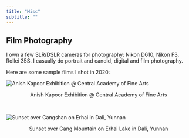 ```yaml
---
title: "Misc"
subtitle: ""
---
```


## Film Photography

I own a few SLR/DSLR cameras for photography: Nikon D610, Nikon F3, Rollei 35S. I casually do portrait and candid, digital and film photography.

Here are some sample films I shot in 2020:

![Anish Kapoor Exhibition @ Central Academy of Fine Arts](/media/anish.jpg)
<p style="text-align: center;">Anish Kapoor Exhibition @ Central Academy of Fine Arts</p>
<br>

![Sunset over Cangshan on Erhai in Dali, Yunnan](/media/erhai-sunset.jpg)
<p style="text-align: center;">Sunset over Cang Mountain on Erhai Lake in Dali, Yunnan</p>